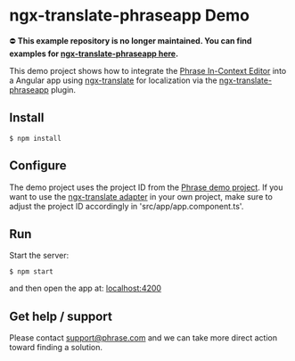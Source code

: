 # ngx-translate-phraseapp Demo

:no_entry: **This example repository is no longer maintained. You can find examples for [ngx-translate-phraseapp here](https://github.com/phrase/ngx-translate-phraseapp/tree/master/examples).**

This demo project shows how to integrate the [Phrase In-Context Editor](https://phrase.com/) into a Angular app using [ngx-translate](https://github.com/ngx-translate/core) for localization via the [ngx-translate-phraseapp](https://github.com/phrase/ngx-translate-phraseapp) plugin.

## Install

    $ npm install

## Configure

The demo project uses the project ID from the [Phrase demo project](http://demo.phrase.com/). If you want to use the [ngx-translate adapter](https://github.com/phrase/ngx-translate-phraseapp) in your own project, make sure to adjust the project ID accordingly in 'src/app/app.component.ts'.

## Run

Start the server:

    $ npm start

and then open the app at: [localhost:4200](http://localhost:4200)

## Get help / support

Please contact [support@phrase.com](mailto:support@phrase.com?subject=[GitHub]%20) and we can take more direct action toward finding a solution.
